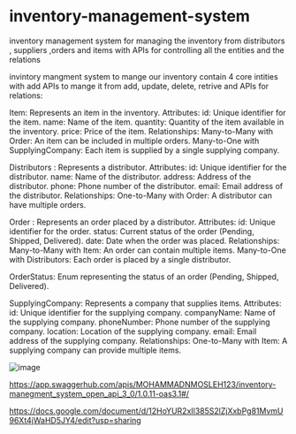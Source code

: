 # inventory-management-system
inventory management system for managing the inventory from distributors , suppliers ,orders and items with APIs for controlling all the entities and the relations

invintory mangment system to mange our inventory contain 4 core intities with add APIs to mange it from add, update, delete, retrive and APIs for relations:

  Item: 
        Represents an item in the inventory.
          Attributes:
              id: Unique identifier for the item.
              name: Name of the item.
              quantity: Quantity of the item available in the inventory.
              price: Price of the item.
          Relationships:
              Many-to-Many with Order: An item can be included in multiple orders.
              Many-to-One with SupplyingCompany: Each item is supplied by a single supplying company.
              
Distributors : 
      Represents a distributor.
          Attributes:
              id: Unique identifier for the distributor.
              name: Name of the distributor.
              address: Address of the distributor.
              phone: Phone number of the distributor.
              email: Email address of the distributor.
          Relationships:
              One-to-Many with Order: A distributor can have multiple orders.

      
Order :
      Represents an order placed by a distributor.
        Attributes:
              id: Unique identifier for the order.
              status: Current status of the order (Pending, Shipped, Delivered).
              date: Date when the order was placed.
        Relationships:
              Many-to-Many with Item: An order can contain multiple items.
              Many-to-One with Distributors: Each order is placed by a single distributor.

OrderStatus:
        Enum representing the status of an order (Pending, Shipped, Delivered).

SupplyingCompany:
        Represents a company that supplies items.
          Attributes:
              id: Unique identifier for the supplying company.
              companyName: Name of the supplying company.
              phoneNumber: Phone number of the supplying company.
              location: Location of the supplying company.
              email: Email address of the supplying company.
          Relationships:
              One-to-Many with Item: A supplying company can provide multiple items.

              

![image](https://github.com/Gudogan1202929/inventory-management-system/assets/106726780/57b2c73c-9115-4c8c-a5d8-11c17d48a10e)

https://app.swaggerhub.com/apis/MOHAMMADNMOSLEH123/inventory-manegment_system_open_api_3_0/1.0.11-oas3.1#/

https://docs.google.com/document/d/12HoYUR2xIl385S2lZjXxbPg81MvmU96Xt4jWaHD5JY4/edit?usp=sharing
